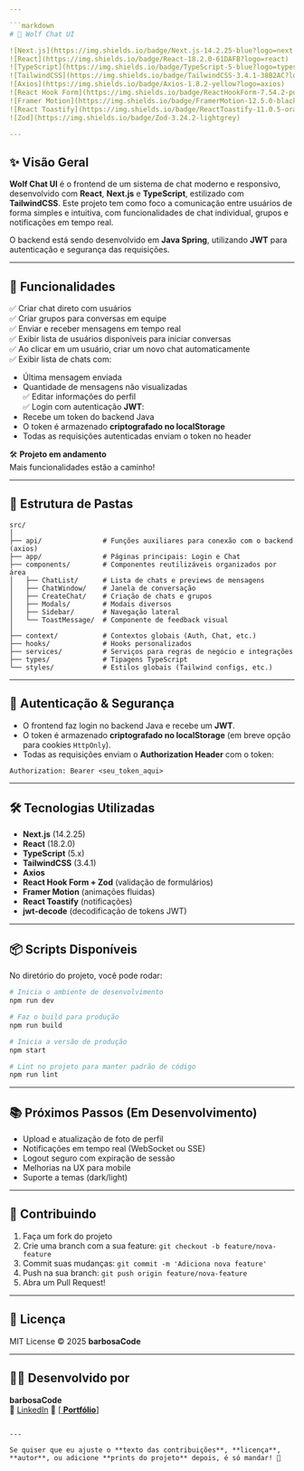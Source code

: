 ```yaml
---

```markdown
# 🐺 Wolf Chat UI

![Next.js](https://img.shields.io/badge/Next.js-14.2.25-blue?logo=next.js)
![React](https://img.shields.io/badge/React-18.2.0-61DAFB?logo=react)
![TypeScript](https://img.shields.io/badge/TypeScript-5-blue?logo=typescript)
![TailwindCSS](https://img.shields.io/badge/TailwindCSS-3.4.1-38B2AC?logo=tailwindcss)
![Axios](https://img.shields.io/badge/Axios-1.8.2-yellow?logo=axios)
![React Hook Form](https://img.shields.io/badge/ReactHookForm-7.54.2-purple?logo=reacthookform)
![Framer Motion](https://img.shields.io/badge/FramerMotion-12.5.0-black?logo=framer)
![React Toastify](https://img.shields.io/badge/ReactToastify-11.0.5-orange?logo=react)
![Zod](https://img.shields.io/badge/Zod-3.24.2-lightgrey)

---
```


## ✨ Visão Geral

**Wolf Chat UI** é o frontend de um sistema de chat moderno e responsivo, desenvolvido com **React**, **Next.js** e **TypeScript**, estilizado com **TailwindCSS**. Este projeto tem como foco a comunicação entre usuários de forma simples e intuitiva, com funcionalidades de chat individual, grupos e notificações em tempo real.

O backend está sendo desenvolvido em **Java Spring**, utilizando **JWT** para autenticação e segurança das requisições.

---

## 🚀 Funcionalidades

✅ Criar chat direto com usuários  
✅ Criar grupos para conversas em equipe  
✅ Enviar e receber mensagens em tempo real  
✅ Exibir lista de usuários disponíveis para iniciar conversas  
✅ Ao clicar em um usuário, criar um novo chat automaticamente  
✅ Exibir lista de chats com:
  - Última mensagem enviada
  - Quantidade de mensagens não visualizadas  
✅ Editar informações do perfil  
✅ Login com autenticação **JWT**:
  - Recebe um token do backend Java
  - O token é armazenado **criptografado no localStorage**
  - Todas as requisições autenticadas enviam o token no header  

🛠️ **Projeto em andamento**  
Mais funcionalidades estão a caminho!

---

## 📂 Estrutura de Pastas

```
src/
│
├── api/               # Funções auxiliares para conexão com o backend (axios)
├── app/               # Páginas principais: Login e Chat
├── components/        # Componentes reutilizáveis organizados por área
│   ├── ChatList/      # Lista de chats e previews de mensagens
│   ├── ChatWindow/    # Janela de conversação
│   ├── CreateChat/    # Criação de chats e grupos
│   ├── Modals/        # Modais diversos
│   ├── Sidebar/       # Navegação lateral
│   └── ToastMessage/  # Componente de feedback visual
│
├── context/           # Contextos globais (Auth, Chat, etc.)
├── hooks/             # Hooks personalizados
├── services/          # Serviços para regras de negócio e integrações
├── types/             # Tipagens TypeScript
└── styles/            # Estilos globais (Tailwind configs, etc.)
```

---

## 🔐 Autenticação & Segurança

- O frontend faz login no backend Java e recebe um **JWT**.
- O token é armazenado **criptografado no localStorage** (em breve opção para cookies `HttpOnly`).
- Todas as requisições enviam o **Authorization Header** com o token:
```
Authorization: Bearer <seu_token_aqui>
  ```

---

## 🛠️ Tecnologias Utilizadas

- **Next.js** (14.2.25)  
- **React** (18.2.0)  
- **TypeScript** (5.x)  
- **TailwindCSS** (3.4.1)  
- **Axios**  
- **React Hook Form + Zod** (validação de formulários)  
- **Framer Motion** (animações fluidas)  
- **React Toastify** (notificações)  
- **jwt-decode** (decodificação de tokens JWT)

---

## 📦 Scripts Disponíveis

No diretório do projeto, você pode rodar:

```bash
# Inicia o ambiente de desenvolvimento
npm run dev

# Faz o build para produção
npm run build

# Inicia a versão de produção
npm start

# Lint no projeto para manter padrão de código
npm run lint
  ```

---

## 📚 Próximos Passos (Em Desenvolvimento)

- Upload e atualização de foto de perfil
- Notificações em tempo real (WebSocket ou SSE)
- Logout seguro com expiração de sessão
- Melhorias na UX para mobile
- Suporte a temas (dark/light)

---

## 🤝 Contribuindo

1. Faça um fork do projeto
2. Crie uma branch com a sua feature: `git checkout -b feature/nova-feature`
3. Commit suas mudanças: `git commit -m 'Adiciona nova feature'`
4. Push na sua branch: `git push origin feature/nova-feature`
5. Abra um Pull Request!

---

## 📄 Licença

MIT License © 2025 **barbosaCode**

---

## 👨‍💻 Desenvolvido por

**barbosaCode**  
🔗 [LinkedIn](https://www.linkedin.com/in/devjbarbosa/) 🔗 [[ **Portfólio**](https://joaobarbosadev.vercel.app/)]

```

---

Se quiser que eu ajuste o **texto das contribuições**, **licença**, **autor**, ou adicione **prints do projeto** depois, é só mandar! 🚀
